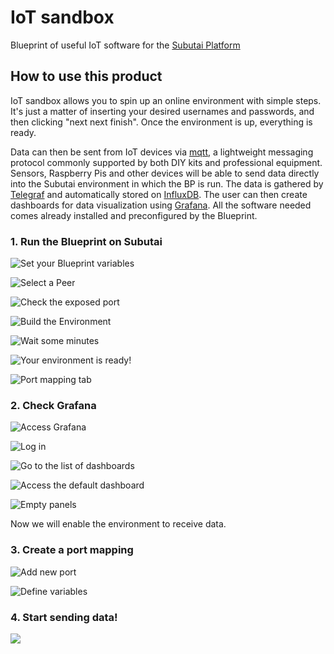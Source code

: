 # IoT sandbox

Blueprint of useful IoT software for the [Subutai Platform](https://subutai.io) 

## How to use this product

IoT sandbox allows you to spin up an online environment with simple steps. It's just a matter of inserting your desired usernames and passwords, and then clicking "next next finish".  Once the environment is up, everything is ready.

Data can then be sent from IoT devices via [mqtt](https://en.wikipedia.org/wiki/MQTT), a lightweight messaging protocol commonly supported by both DIY kits and professional equipment. Sensors, Raspberry Pis and other devices will be able to send data directly into the Subutai environment in which the BP is run. The data is gathered by [Telegraf](https://www.influxdata.com/time-series-platform/telegraf/) and automatically stored on [InfluxDB](https://www.influxdata.com/time-series-platform/influxdb/). The user can then create dashboards for data visualization using [Grafana](http://grafana.org/). All the software needed comes already installed and preconfigured by the Blueprint.

### 1. Run the Blueprint on Subutai

![Set your Blueprint variables](docs/BP02.png)

![Select a Peer](docs/BP03.png)

![Check the exposed port](docs/BP04.png)

![Build the Environment](docs/BP05.png)

![Wait some minutes](docs/BP06.png)

![Your environment is ready!](docs/BP07.png)

![Port mapping tab](docs/BP08.png)

### 2. Check Grafana

![Access Grafana](docs/BP09.png)

![Log in](docs/BP10.png)

![Go to the list of dashboards](docs/BP11.png)

![Access the default dashboard](docs/BP12.png)

![Empty panels](docs/BP13.png)

Now we will enable the environment to receive data.

### 3. Create a port mapping 

![Add new port](https://github.com/subutai-blueprints/iot-sandbox/raw/master/docs/BP14.png)

![Define variables](https://github.com/subutai-blueprints/iot-sandbox/raw/master/docs/BP15.png)

### 4. Start sending data!

![](https://github.com/subutai-blueprints/iot-sandbox/raw/master/docs/BP16.png)